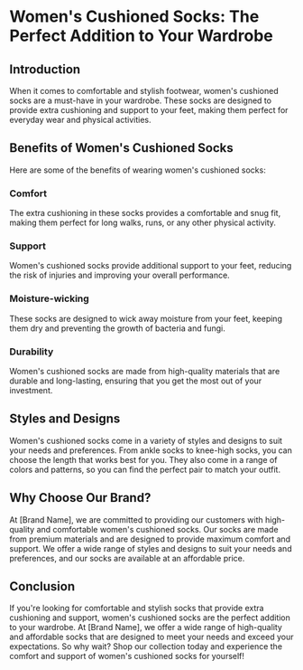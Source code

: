 # Women's Cushioned Socks: The Perfect Addition to Your Wardrobe

## Introduction
When it comes to comfortable and stylish footwear, women's cushioned socks are a must-have in your wardrobe. These socks are designed to provide extra cushioning and support to your feet, making them perfect for everyday wear and physical activities.

## Benefits of Women's Cushioned Socks
Here are some of the benefits of wearing women's cushioned socks:

### Comfort
The extra cushioning in these socks provides a comfortable and snug fit, making them perfect for long walks, runs, or any other physical activity.

### Support
Women's cushioned socks provide additional support to your feet, reducing the risk of injuries and improving your overall performance.

### Moisture-wicking
These socks are designed to wick away moisture from your feet, keeping them dry and preventing the growth of bacteria and fungi.

### Durability
Women's cushioned socks are made from high-quality materials that are durable and long-lasting, ensuring that you get the most out of your investment.

## Styles and Designs
Women's cushioned socks come in a variety of styles and designs to suit your needs and preferences. From ankle socks to knee-high socks, you can choose the length that works best for you. They also come in a range of colors and patterns, so you can find the perfect pair to match your outfit.

## Why Choose Our Brand?
At [Brand Name], we are committed to providing our customers with high-quality and comfortable women's cushioned socks. Our socks are made from premium materials and are designed to provide maximum comfort and support. We offer a wide range of styles and designs to suit your needs and preferences, and our socks are available at an affordable price.

## Conclusion
If you're looking for comfortable and stylish socks that provide extra cushioning and support, women's cushioned socks are the perfect addition to your wardrobe. At [Brand Name], we offer a wide range of high-quality and affordable socks that are designed to meet your needs and exceed your expectations. So why wait? Shop our collection today and experience the comfort and support of women's cushioned socks for yourself!